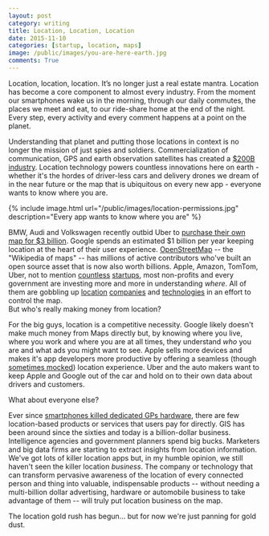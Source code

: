 ```yaml
---
layout: post
category: writing
title: Location, Location, Location
date: 2015-11-10
categories: [startup, location, maps]
image: /public/images/you-are-here-earth.jpg
comments: True
---
```


Location, location, location. 
It’s no longer just a real estate mantra. 
Location has become a core component to almost every industry. 
From the moment our smartphones wake us in the morning, through our daily commutes, the places we meet and eat, to our ride-share home at the end of the night. 
Every step, every activity and every comment happens at a point on the planet. 

Understanding that planet and putting those locations in context is no longer the mission of just spies and soldiers. 
Commercialization of communication, GPS and earth observation satellites has created a [$200B industry](http://www.sia.org/wp-content/uploads/2015/06/Mktg15-SSIR-2015-FINAL-Compressed.pdf). 
Location technology powers countless innovations here on earth - whether it's the hordes of driver-less cars and delivery drones we dream of in the near future or the map that is ubiquitous on every new app - everyone wants to know where you are. 

{% include image.html url="/public/images/location-permissions.jpg" description="Every app wants to know where you are" %}

BMW, Audi and Volkswagen recently outbid Uber to [purchase their own map for $3 billion](http://www.wsj.com/articles/bmw-daimler-audi-agree-to-buy-nokias-here-maps-business-1438580698).
Google spends an estimated $1 billion per year keeping location at the heart of their user experience.
[OpenStreetMap](http://openstreetmap.org) -- the "Wikipedia of maps" -- has millions of active contributors who've built an open source asset that is now also worth billions.
Apple, Amazon, TomTom, Uber, not to mention [countless](http://techcrunch.com/2015/06/17/mapbox-raises-52-6m-led-by-dfj-to-build-the-map-layer-for-all-apps/) [startups](http://venturebeat.com/2015/09/10/cartodb-raises-23m-to-help-bring-location-based-data-visualizations-to-the-masses/), most non-profits and every government are investing more and more in understanding *where*.
All of them are gobbling up [location](http://www.businessinsider.com/how-google-bought-waze-the-inside-story-2015-8) [companies](http://money.cnn.com/2015/09/28/technology/apple-maps-hopstop-mapsense/) and [technologies](http://techcrunch.com/2015/06/29/uber-acquires-part-of-bings-mapping-assets-will-absorb-around-100-microsoft-employees/) in an effort to control the map.
<br/>
But who's really making money from location?

For the big guys, location is a competitive necessity. 
Google likely doesn't make much money from Maps directly but, by knowing where you live, where you work and where you are at all times, they understand *who* you are and what ads you might want to see.
Apple sells more devices and makes it's app developers more productive by offering a seamless (though [sometimes mocked](https://www.youtube.com/watch?v=tVq1wgIN62E)) location experience.
Uber and the auto makers want to keep Apple and Google out of the car and hold on to their own data about drivers and customers.

What about everyone else? 

Ever since [smartphones killed dedicated GPs hardware](http://www.wired.com/2012/06/gps-devices-are-dead/), there are few location-based products or services that users pay for directly. 
GIS has been around since the sixties and today is a billion-dollar business. 
Intelligence agencies and government planners spend big bucks. 
Marketers and big data firms are starting to extract insights from location information.
We've got lots of killer location apps but, in my humble opinion, we still haven't seen the killer location *business*.
The company or technology that can transform pervasive awareness of the location of every connected person and thing into valuable, indispensable products -- without needing a multi-billion dollar advertising, hardware or automobile business to take advantage of them -- will truly put location business on the map. 

The location gold rush has begun... but for now we're just panning for gold dust.
